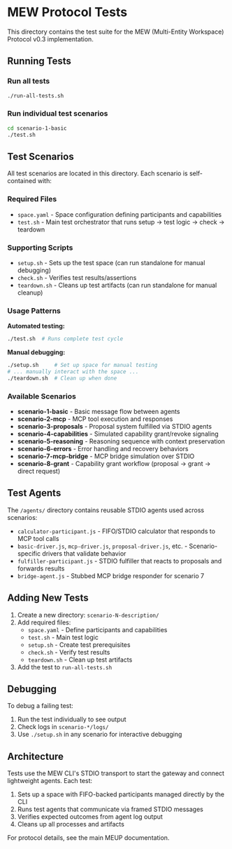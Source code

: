 # MEW Protocol Tests

This directory contains the test suite for the MEW (Multi-Entity Workspace) Protocol v0.3 implementation.

## Running Tests

### Run all tests
```bash
./run-all-tests.sh
```

### Run individual test scenarios
```bash
cd scenario-1-basic
./test.sh
```

## Test Scenarios

All test scenarios are located in this directory. Each scenario is self-contained with:

### Required Files
- `space.yaml` - Space configuration defining participants and capabilities
- `test.sh` - Main test orchestrator that runs setup → test logic → check → teardown

### Supporting Scripts  
- `setup.sh` - Sets up the test space (can run standalone for manual debugging)
- `check.sh` - Verifies test results/assertions
- `teardown.sh` - Cleans up test artifacts (can run standalone for manual cleanup)

### Usage Patterns

**Automated testing:**
```bash
./test.sh  # Runs complete test cycle
```

**Manual debugging:**
```bash
./setup.sh     # Set up space for manual testing
# ... manually interact with the space ...
./teardown.sh  # Clean up when done
```

### Available Scenarios

- **scenario-1-basic** - Basic message flow between agents
- **scenario-2-mcp** - MCP tool execution and responses
- **scenario-3-proposals** - Proposal system fulfilled via STDIO agents
- **scenario-4-capabilities** - Simulated capability grant/revoke signaling
- **scenario-5-reasoning** - Reasoning sequence with context preservation
- **scenario-6-errors** - Error handling and recovery behaviors
- **scenario-7-mcp-bridge** - MCP bridge simulation over STDIO
- **scenario-8-grant** - Capability grant workflow (proposal → grant → direct request)

## Test Agents

The `/agents/` directory contains reusable STDIO agents used across scenarios:
- `calculator-participant.js` - FIFO/STDIO calculator that responds to MCP tool calls
- `basic-driver.js`, `mcp-driver.js`, `proposal-driver.js`, etc. - Scenario-specific drivers that validate behavior
- `fulfiller-participant.js` - STDIO fulfiller that reacts to proposals and forwards results
- `bridge-agent.js` - Stubbed MCP bridge responder for scenario 7

## Adding New Tests

1. Create a new directory: `scenario-N-description/`
2. Add required files:
   - `space.yaml` - Define participants and capabilities
   - `test.sh` - Main test logic
   - `setup.sh` - Create test prerequisites
   - `check.sh` - Verify test results
   - `teardown.sh` - Clean up test artifacts
3. Add the test to `run-all-tests.sh`

## Debugging

To debug a failing test:
1. Run the test individually to see output
2. Check logs in `scenario-*/logs/`
3. Use `./setup.sh` in any scenario for interactive debugging

## Architecture

Tests use the MEW CLI's STDIO transport to start the gateway and connect lightweight agents. Each test:
1. Sets up a space with FIFO-backed participants managed directly by the CLI
2. Runs test agents that communicate via framed STDIO messages
3. Verifies expected outcomes from agent log output
4. Cleans up all processes and artifacts

For protocol details, see the main MEUP documentation.
